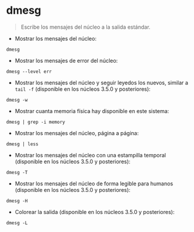 # dmesg

> Escribe los mensajes del núcleo a la salida estándar.

- Mostrar los mensajes del núcleo:

`dmesg`

- Mostrar los mensajes de error del núcleo:

`dmesg --level err`

- Mostrar los mensajes del núcleo y seguir leyedos los nuevos, similar a `tail -f` (disponible en los núcleos 3.5.0 y posteriores):

`dmesg -w`

- Mostrar cuanta memoria física hay disponible en este sistema:

`dmesg | grep -i memory`

- Mostrar los mensajes del núcleo, página a página:

`dmesg | less`

- Mostrar los mensajes del núcleo con una estampilla temporal (disponible en los núcleos 3.5.0 y posteriores):

`dmesg -T`

- Mostrar los mensajes del núcleo de forma legible para humanos (disponible en los núcleos 3.5.0 y posteriores):

`dmesg -H`

- Colorear la salida (disponible en los núcleos 3.5.0 y posteriores):

`dmesg -L`
